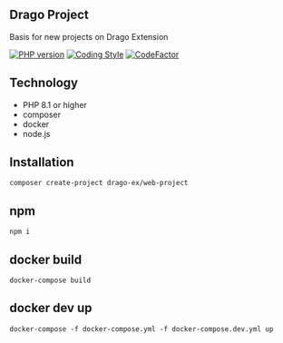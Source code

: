 ## Drago Project
Basis for new projects on Drago Extension

[![PHP version](https://badge.fury.io/ph/drago-ex%2Fproject.svg)](https://badge.fury.io/ph/drago-ex%2Fproject)
[![Coding Style](https://github.com/drago-ex/web-project/actions/workflows/coding-style.yml/badge.svg)](https://github.com/drago-ex/web-project/actions/workflows/coding-style.yml)
[![CodeFactor](https://www.codefactor.io/repository/github/drago-ex/web-project/badge)](https://www.codefactor.io/repository/github/drago-ex/web-project)

## Technology
- PHP 8.1 or higher
- composer
- docker
- node.js

## Installation
```
composer create-project drago-ex/web-project
```

## npm
```
npm i
```

## docker build
```
docker-compose build
```

## docker dev up
```
docker-compose -f docker-compose.yml -f docker-compose.dev.yml up
```
